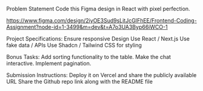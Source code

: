 Problem Statement
Code this Figma design in React with pixel perfection. 

https://www.figma.com/design/2iyOE3Sud9sLjtJcGIFhEE/Frontend-Coding-Assignment?node-id=1-3499&m=dev&t=A7o3UA3Byp66iWCO-1 

Project Specifications:
Ensure responsive Design
Use React / Next.js
Use fake data / APIs
Use Shadcn / Tailwind CSS for styling

Bonus Tasks:
Add sorting functionality to the table.
Make the chat interactive.
Implement pagination.

Submission Instructions:
Deploy it on Vercel and share the publicly available URL
Share the Github repo link along with the README file


